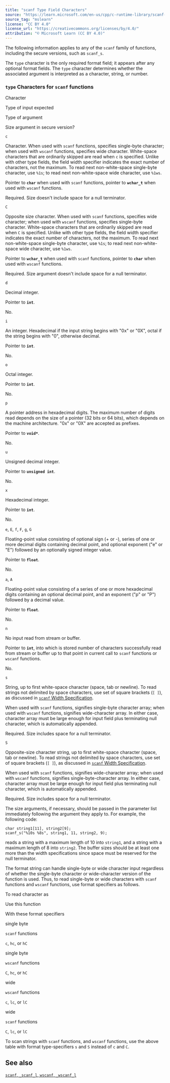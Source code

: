 ```yaml
---
title: "scanf Type Field Characters"
source: "https://learn.microsoft.com/en-us/cpp/c-runtime-library/scanf-type-field-characters?view=msvc-170"
source_tag: "mslearn"
license: "CC BY 4.0"
license_url: "https://creativecommons.org/licenses/by/4.0/"
attribution: "© Microsoft Learn (CC BY 4.0)"
---
```

The following information applies to any of the `scanf` family of functions, including the secure versions, such as `scanf_s`.

The `type` character is the only required format field; it appears after any optional format fields. The `type` character determines whether the associated argument is interpreted as a character, string, or number.

### `type` Characters for `scanf` functions

Character

Type of input expected

Type of argument

Size argument in secure version?

`c`

Character. When used with `scanf` functions, specifies single-byte character; when used with `wscanf` functions, specifies wide character. White-space characters that are ordinarily skipped are read when `c` is specified. Unlike with other type fields, the field width specifier indicates the exact number of characters, not the maximum. To read next non-white-space single-byte character, use `%1s`; to read next non-white-space wide character, use `%1ws`.

Pointer to **`char`** when used with `scanf` functions, pointer to **`wchar_t`** when used with `wscanf` functions.

Required. Size doesn't include space for a null terminator.

`C`

Opposite size character. When used with `scanf` functions, specifies wide character; when used with `wscanf` functions, specifies single-byte character. White-space characters that are ordinarily skipped are read when `C` is specified. Unlike with other type fields, the field width specifier indicates the exact number of characters, not the maximum. To read next non-white-space single-byte character, use `%1s`; to read next non-white-space wide character, use `%1ws`.

Pointer to **`wchar_t`** when used with `scanf` functions, pointer to **`char`** when used with `wscanf` functions.

Required. Size argument doesn't include space for a null terminator.

`d`

Decimal integer.

Pointer to **`int`**.

No.

`i`

An integer. Hexadecimal if the input string begins with "0x" or "0X", octal if the string begins with "0", otherwise decimal.

Pointer to **`int`**.

No.

`o`

Octal integer.

Pointer to **`int`**.

No.

`p`

A pointer address in hexadecimal digits. The maximum number of digits read depends on the size of a pointer (32 bits or 64 bits), which depends on the machine architecture. "0x" or "0X" are accepted as prefixes.

Pointer to **`void*`**.

No.

`u`

Unsigned decimal integer.

Pointer to **`unsigned int`**.

No.

`x`

Hexadecimal integer.

Pointer to **`int`**.

No.

`e`, `E`, `f`, `F`, `g`, `G`

Floating-point value consisting of optional sign (+ or -), series of one or more decimal digits containing decimal point, and optional exponent ("e" or "E") followed by an optionally signed integer value.

Pointer to **`float`**.

No.

`a`, `A`

Floating-point value consisting of a series of one or more hexadecimal digits containing an optional decimal point, and an exponent ("p" or "P") followed by a decimal value.

Pointer to **`float`**.

No.

`n`

No input read from stream or buffer.

Pointer to **`int`**, into which is stored number of characters successfully read from stream or buffer up to that point in current call to `scanf` functions or `wscanf` functions.

No.

`s`

String, up to first white-space character (space, tab or newline). To read strings not delimited by space characters, use set of square brackets (`[ ]`), as discussed in [`scanf` Width Specification](https://learn.microsoft.com/en-us/cpp/c-runtime-library/scanf-width-specification?view=msvc-170).

When used with `scanf` functions, signifies single-byte character array; when used with `wscanf` functions, signifies wide-character array. In either case, character array must be large enough for input field plus terminating null character, which is automatically appended.

Required. Size includes space for a null terminator.

`S`

Opposite-size character string, up to first white-space character (space, tab or newline). To read strings not delimited by space characters, use set of square brackets (`[ ]`), as discussed in [`scanf` Width Specification](https://learn.microsoft.com/en-us/cpp/c-runtime-library/scanf-width-specification?view=msvc-170).

When used with `scanf` functions, signifies wide-character array; when used with `wscanf` functions, signifies single-byte-character array. In either case, character array must be large enough for input field plus terminating null character, which is automatically appended.

Required. Size includes space for a null terminator.

The size arguments, if necessary, should be passed in the parameter list immediately following the argument they apply to. For example, the following code:

```
char string1[11], string2[9];
scanf_s("%10s %8s", string1, 11, string2, 9);
```

reads a string with a maximum length of 10 into `string1`, and a string with a maximum length of 8 into `string2`. The buffer sizes should be at least one more than the width specifications since space must be reserved for the null terminator.

The format string can handle single-byte or wide character input regardless of whether the single-byte character or wide-character version of the function is used. Thus, to read single-byte or wide characters with `scanf` functions and `wscanf` functions, use format specifiers as follows.

To read character as

Use this function

With these format specifiers

single byte

`scanf` functions

`c`, `hc`, or `hC`

single byte

`wscanf` functions

`C`, `hc`, or `hC`

wide

`wscanf` functions

`c`, `lc`, or `lC`

wide

`scanf` functions

`C`, `lc`, or `lC`

To scan strings with `scanf` functions, and `wscanf` functions, use the above table with format type-specifiers `s` and `S` instead of `c` and `C`.

## See also

[`scanf`, `_scanf_l`, `wscanf`, `_wscanf_l`](https://learn.microsoft.com/en-us/cpp/c-runtime-library/reference/scanf-scanf-l-wscanf-wscanf-l?view=msvc-170)